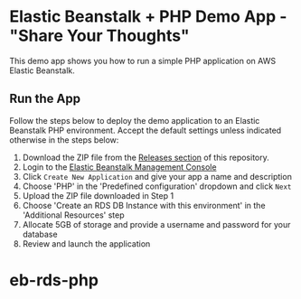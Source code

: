 # Elastic Beanstalk + PHP Demo App - "Share Your Thoughts"

This demo app shows you how to run a simple PHP application on AWS Elastic Beanstalk.

## Run the App
Follow the steps below to deploy the demo application to an Elastic Beanstalk PHP environment. Accept the default settings unless indicated otherwise in the steps below:

1. Download the ZIP file from the [Releases section](https://github.com/awslabs/eb-demo-php-simple-app/releases) of this repository.
2. Login to the [Elastic Beanstalk Management Console](https://console.aws.amazon.com/elasticbeanstalk)
3. Click `Create New Application` and give your app a name and description
4. Choose 'PHP' in the 'Predefined configuration' dropdown and click `Next`
5. Upload the ZIP file downloaded in Step 1
6. Choose 'Create an RDS DB Instance with this environment' in the 'Additional Resources' step
7. Allocate 5GB of storage and provide a username and password for your database
8. Review and launch the application
# eb-rds-php
